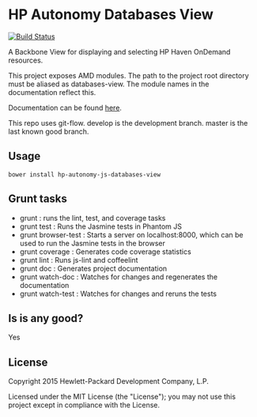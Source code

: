 # HP Autonomy Databases View

[![Build Status](https://travis-ci.org/hpautonomy/js-databases-view.svg?branch=master)](https://travis-ci.org/hpautonomy/js-databases-view)

A Backbone View for displaying and selecting HP Haven OnDemand resources.

This project exposes AMD modules. The path to the project root directory must be aliased as databases-view. The module names
in the documentation reflect this.

Documentation can be found [here](http://hpautonomy.github.io/js-databases-view).

This repo uses git-flow. develop is the development branch. master is the last known good branch.

## Usage
    bower install hp-autonomy-js-databases-view
    
## Grunt tasks
* grunt : runs the lint, test, and coverage tasks
* grunt test : Runs the Jasmine tests in Phantom JS
* grunt browser-test : Starts a server on localhost:8000, which can be used to run the Jasmine tests in the browser
* grunt coverage : Generates code coverage statistics
* grunt lint : Runs js-lint and coffeelint
* grunt doc : Generates project documentation
* grunt watch-doc : Watches for changes and regenerates the documentation
* grunt watch-test : Watches for changes and reruns the tests
    
## Is is any good?
Yes

## License
Copyright 2015 Hewlett-Packard Development Company, L.P.

Licensed under the MIT License (the "License"); you may not use this project except in compliance with the License.
